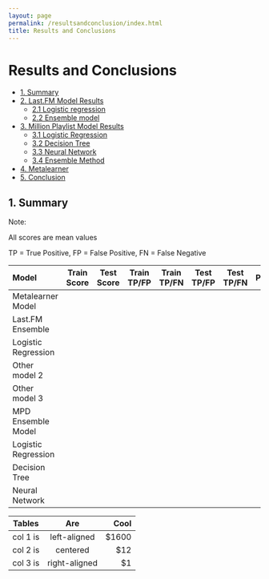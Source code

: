 ```yaml
---
layout: page
permalink: /resultsandconclusion/index.html
title: Results and Conclusions
---
```


# Results and Conclusions

* [1. Summary](#1)
* [2. Last.FM Model Results](#2)
    * [2.1 Logistic regression](#2.1)
    * [2.2 Ensemble model](#2.2)
* [3. Million Playlist Model Results](#3)
    * [3.1 Logistic Regression](#3.1)
    * [3.2 Decision Tree](#3.2)
    * [3.3 Neural Network](#3.3)
    * [3.4 Ensemble Method](#3.4)
* [4. Metalearner](#4)
* [5. Conclusion](#5)


<h2 id="1">1. Summary</h2>

Note:

All scores are mean values

TP = True Positive, FP = False Positive, FN = False Negative


|         Model       | Train Score  | Test Score | Train TP/FP  | Train TP/FN | Test TP/FP | Test TP/FN | Parameters |
| :------------------ | :----------: | :---------:| :----------: | :---------: | :--------: | :--------: |  --------: |
|   Metalearner Model |              |            |              |             |            |            |            |
|   Last.FM Ensemble  |              |            |              |             |            |            |            |
| Logistic Regression |              |            |              |             |            |            |            |
|    Other model 2    |              |            |              |             |            |            |            |
|    Other model 3    |              |            |              |             |            |            |            |
|  MPD Ensemble Model |              |            |              |             |            |            |            |
| Logistic Regression |              |            |              |             |            |            |            |
|    Decision Tree    |              |            |              |             |            |            |            |
|    Neural Network   |              |            |              |             |            |            |            |


| Tables   |      Are      |  Cool |
|----------|:-------------:|------:|
| col 1 is |  left-aligned | $1600 |
| col 2 is |    centered   |   $12 |
| col 3 is | right-aligned |    $1 |


